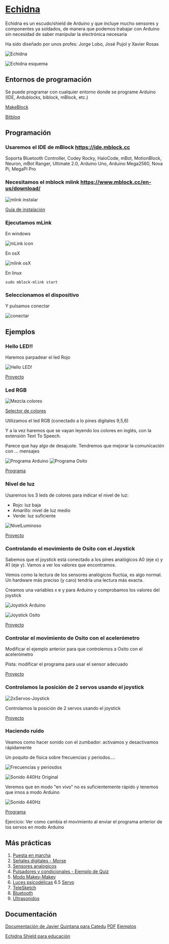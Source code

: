 # [Echidna](http://echidna.es/)

Echidna es un escudo/shield de Arduino y que incluye mucho sensores y componentes ya soldados, de manera que podemos trabajar con Arduino sin necesidad de saber manipular la electrónica necesaria

Ha sido diseñado por unos profes: Jorge Lobo, José Pujol y Xavier Rosas

![Echidna](./imagenes/echidnashield.png)


![Echidna esquema](./imagenes/EschidnaShield-esquema.png)

## Entornos de programación

Se puede programar con cualquier entorno donde se programe Arduino (IDE, Ardublocks, biblock, mBlock, etc.)

[MakeBlock](https://ide.mblock.cc/)

[Bitbloq](https://bitbloq.bq.com)

## Programación

### Usaremos el IDE de mBlock https://ide.mblock.cc 

Soporta Bluetooth Controller, Codey Rocky, HaloCode, mBot, MotionBlock, Neuron, mBot Ranger, Ultimate 2.0, Arduino Uno, Arduino Mega2560, Nova Pi, MegaPi Pro


### Necesitamos el mblock mlink  https://www.mblock.cc/en-us/download/

![mlink instalar](./imagenes/InstalarMlink.png)

[Guía de instalación](https://www.mblock.cc/doc/en/basics/mlink-quick-start-guide.html#mlink-quick-start-guide)

### Ejecutamos mLink

En windows
 
![mLink icon](https://www.mblock.cc/doc/en/basics/images/mlink-4.png)

En osX

![mlink osX](https://www.mblock.cc/doc/en/basics/images/mlink-8.png)

En linux

    sudo mblock-mlink start
    
    
    
### Seleccionamos el dispositivo

Y pulsamos conectar

![conectar](https://www.mblock.cc/doc/en/basics/images/chromebook-7.png)

## Ejemplos

### Hello LED!!

Haremos parpadear el led Rojo

![Hello LED!](./imagenes/HelloLed!.png)

[Proyecto](https://planet.mblock.cc/project/102035)

### Led RGB

![Mezcla colores](./imagenes/Colores-MezclaRGB.jpeg)

[Selector de colores](https://htmlcolorcodes.com/es/)

Utilizamos el led RGB (conectado a lo pines digitales 9,5,6)

Y a la vez haremos que se vayan leyendo los colores en inglés, con la extensión Text To Speech.

Parece que hay algo de desajuste. Tendremos que mejorar la comunicación con ... mensajes    

![Programa Arduino](./imagenes/Colores-Arduino.png)
![Programa Osito](./imagenes/Colores-Osito.png)

[Programa](https://planet.mblock.cc/project/projectshare/101707)


### Nivel de luz

Usaremos los 3 leds de colores para indicar el nivel de luz:
* Rojo: luz baja
* Amarillo: nivel de luz medio
* Verde: luz suficiente

![NivelLuminoso](./imagenes/NivelLuminoso.png)

[Proyecto](https://planet.mblock.cc/project/102785)

### Controlando el movimiento de Osito con el Joystick

Sabemos que el joystick está conectado a los pines analógicos A0 (eje x) y A1 (eje y). Vamos a ver los valores que encontramos.

Vemos como la lectura de los sensores analógicos fluctúa, es algo normal. Un hardware más preciso (y caro) tendría una lectura más exacta.

Creamos una variables x e y para Arduino y comprobamos los valores del joystick

![Joystick Arduino](./imagenes/Joystick-Arduino.png)

![Joystick Osito](./imagenes/Joystick-Osito.png)

[Proyecto](https://planet.mblock.cc/project/102052) 

### Controlar el movimiento de Osito con el acelerómetro

Modificar el ejemplo anterior para que controlemos a Osito con el acelerómetro

Pista: modificar el programa para usar el sensor adecuado

[Proyecto](https://planet.mblock.cc/project/102061)

### Controlamos la posición de 2 servos usando el joystick

![2xServos-Joystick](./imagnes/2xServos-Joystick.png)

Controlamos la posición de 2 servos usando el joystick

[Proyecto](https://planet.mblock.cc/project/102156)

### Haciendo ruído

Veamos como hacer sonido con el zumbador: activamos y desactivamos rápidamente

Un poquito de física sobre frecuencias y periodos....

![Frecuencias y periosdos](./imagenes/frecuenciaYperiodo.png)

![Sonido 440Hz Original](./imagenes/Sonido440HzOrig.png)

Veremos que en modo "en vivo" no es suficientemente rápido y tenemos que irnos a modo Arduino

![Sonido 440Hz](./imagenes/Sonido440.png)

[Programa](https://planet.mblock.cc/project/102073)

Ejercicio: Ver como cambia el movimiento al enviar el programa anterior de los servos en modo Arduino

## Más prácticas

1. [Puesta en marcha](https://docs.google.com/presentation/d/1NYOY1towdBt71wKYxt_jLBhTYYsIkpvGYDGA5utdINU/pub?start=false&loop=false&delayms=3000&slide=id.g1d7972fb46_0_58)
2. [Señales digitales - Morse](https://docs.google.com/presentation/d/e/2PACX-1vRHtGnZqarnsH3gNz8kqsuLxwNFLnBqoz2RtxcgU1ee6OVge2knzkpjZ1kya5J7RGla3NIzE5lV3HL1/pub?start=false&loop=false&delayms=3000&slide=id.g5e67d40e2f_0_222)
3. [Sensores analogicos](https://docs.google.com/presentation/d/e/2PACX-1vQl1u6t4B8fF9CyEKpBzi6zhQfons3dBTU3hWeYcLKatMsjhb707f7ea7WMNLnrVktEjDrQGy8ZD-5l/pub?start=false&loop=false&delayms=3000&slide=id.g22833a02f3_0_0)
4. [Pulsadores y condicionales - Ejemplo de Quiz](https://docs.google.com/presentation/d/e/2PACX-1vTPm4czxn9bT9avK2kgZA-RMyvMCv9TGb5pXj3y3I5W7a4qFAO077c0neYWXSbvUYp1NCmHUIzXBhN3/pub?start=false&loop=false&delayms=3000&slide=id.p)
5. [Modo Makey-Makey](https://docs.google.com/presentation/d/1HBhSaJAErg5IXbYpjDPuCQDJVzoYAWjmVivMPmMvfrI/pub?start=false&loop=false&delayms=3000&slide=id.g22833a02f3_0_0)
6. [Luces psicodélicas](https://catedu.gitbooks.io/programa-arduino-con-echidna/content/tema_2_salidas_de_echidna/21_luces.html)
6.5 [Servo](https://catedu.gitbooks.io/programa-arduino-con-echidna/content/55-rele.html)
7. [TeleSketch](https://catedu.gitbooks.io/programa-arduino-con-echidna/content/3_entradas_de_echidna/33_joystick/331-telesketch.html)
8. [Bluetooth](https://catedu.gitbooks.io/programa-arduino-con-echidna/content/5_extensiones/51_bluetooth.html)
9. [Ultrasonidos](https://catedu.gitbooks.io/programa-arduino-con-echidna/content/5_extensiones/54-ultrasonidos.html)

## Documentación

[Documentación de Javier Quintana para Catedu](https://catedu.gitbooks.io/programa-arduino-con-echidna/content/) [PDF](https://legacy.gitbook.com/download/pdf/book/catedu/programa-arduino-con-echidna) [Ejemplos](https://github.com/JavierQuintana/Echidna)

[Echidna Shield para educación](https://www.programoergosum.com/cursos-online/robotica-educativa/604-robotica-educativa-con-echidna-shield/introduccion)
